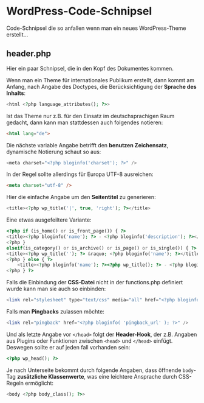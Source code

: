 # WordPress-Code-Schnipsel

Code-Schnipsel die so anfallen wenn man ein neues WordPress-Theme erstellt...

## header.php

Hier ein paar Schnipsel, die in den Kopf des Dokumentes kommen.

Wenn man ein Theme für internationales Publikum erstellt, dann kommt am Anfang, nach Angabe des Doctypes, die Berücksichtigung der **Sprache des Inhalts**:

``` php
<html <?php language_attributes(); ?>>
```

Ist das Theme nur z.B. für den Einsatz im deutschsprachigen Raum gedacht, dann kann man stattdessen auch folgendes notieren:

``` html
<html lang="de">
```

Die nächste variable Angabe betrifft den **benutzen Zeichensatz**, dynamische Notierung schaut so aus:

``` php
<meta charset="<?php bloginfo('charset'); ?>" />
```

In der Regel sollte allerdings für Europa UTF-8 ausreichen:

``` html
<meta charset="utf-8" />
```
Hier die einfache Angabe um den **Seitentitel** zu generieren:

``` php
<title><?php wp_title('|', true, 'right'); ?></title>
```

Eine etwas ausgefeiltere Variante:

``` php
<?php if (is_home() or is_front_page()) { ?>
<title><?php bloginfo('name'); ?> - <?php bloginfo('description'); ?></title>
<?php }
elseif(is_category() or is_archive() or is_page() or is_single()) { ?>
<title><?php wp_title(''); ?> &raquo; <?php bloginfo('name'); ?></title>
<?php } else { ?>
    <title><?php bloginfo('name'); ?><?php wp_title(); ?> - <?php bloginfo('description'); ?> | <?php bloginfo(); ?></title>
<?php } ?>
```

Falls die Einbindung der **CSS-Datei** nicht in der functions.php definiert wurde kann man sie auch so einbinden:

``` php
<link rel="stylesheet" type="text/css" media="all" href="<?php bloginfo('stylesheet_url'); ?>" />
```

Falls man **Pingbacks** zulassen möchte:

``` php
<link rel="pingback" href="<?php bloginfo( 'pingback_url' ); ?>" />
```
Und als letzte Angabe vor `</head>` folgt der **Header-Hook**, der z.B. Angaben aus Plugins oder Funktionen zwischen `<head>` und `</head>` einfügt. Deswegen sollte er auf jeden fall vorhanden sein:

```php
<?php wp_head(); ?>
```

Je nach Unterseite bekommt durch folgende Angaben, dass öffnende `body`-Tag **zusätzliche Klassenwerte**, was eine leichtere Ansprache durch CSS-Regeln ermöglicht:

```php
<body <?php body_class(); ?>>
```